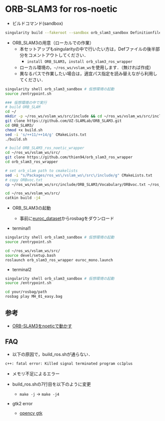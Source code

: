 # ORB-SLAM3 for ros-noetic

- ビルドコマンド(sandbox)

```bash
singularity build --fakeroot --sandbox orb_slam3_sandbox Definitionfile.def
```

- ORB_SLAM3の用意（ローカルでの作業）
  - 本セットアップもsingularityの中で行いたい方は，Defファイルの後半部分をコメントアウトしてください．
    - `install ORB_SLAM3`，`install orb_slam3_ros_wrapper`
  - ローカル環境の，`~/ros_ws/vslam_ws`を使用します．（無ければ作成）
  - 異なるパスで作業したい場合は，適宜パス指定を読み替えながら利用してください．

```bash
singularity shell orb_slam3_sandbox # 仮想環境の起動
source /entrypoint.sh

### 仮想環境の中で実行
# build ORB_SLAM
cd ~/
mkdir -p ~/ros_ws/vslam_ws/src/include && cd ~/ros_ws/vslam_ws/src/include/
git clone https://github.com/UZ-SLAMLab/ORB_SLAM3.git
cd ORB_SLAM3/
chmod +x build.sh
sed -i 's/++11/++14/g' CMakeLists.txt
./build.sh

# build ORB_SLAM3_ros_noetic_wrapper
cd ~/ros_ws/vslam_ws/src/
git clone https://github.com/thien94/orb_slam3_ros_wrapper
cd orb_slam3_ros_wrapper

# set orb_slam path to cmakelists
sed -i "s/Packages/ros_ws\/vslam_ws\/src\/include/g" CMakeLists.txt
# copy ORBvoc.txt
cp ~/ros_ws/vslam_ws/src/include/ORB_SLAM3/Vocabulary/ORBvoc.txt ~/ros_ws/vslam_ws/src/orb_slam3_ros_wrapper/config/ORBvoc.txt

cd ~/ros_ws/vslam_ws/src/
catkin build -j4
```

- ORB_SLAM3の起動
  - 事前に[euroc_dataset](http://robotics.ethz.ch/~asl-datasets/ijrr_euroc_mav_dataset/machine_hall/)からrosbagをダウンロード

- terminal1

```bash
singularity shell orb_slam3_sandbox # 仮想環境の起動
source /entrypoint.sh

cd ~/ros_ws/vslam_ws/src/
source devel/setup.bash
roslaunch orb_slam3_ros_wrapper euroc_mono.launch
```

- terminal2

```bash
singularity shell orb_slam3_sandbox # 仮想環境の起動
source /entrypoint.sh

cd your/rosbag/path
rosbag play MH_01_easy.bag
```

## 参考

- [ORB-SLAM3をnoeticで動かす](https://handaru.net/blog/2022/09/15/376/)

## FAQ

- 以下の原因で，build_ros.shが通らない．

```bash
c++: fatal error: Killed signal terminated program cc1plus
```

- メモリ不足によるエラー
- build_ros.shの7行目を以下のように変更
  - `make -j` → `make -j4`

- gtk2 error
  - [opencv gtk](https://stackoverflow.com/questions/22029939/opencv-getting-picture-from-default-webcam-in-c-c-gtk-issues)